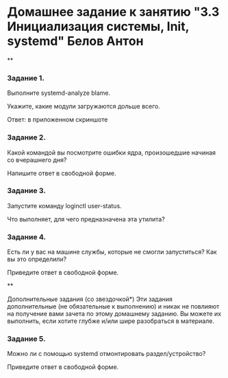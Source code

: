 # Домашнее задание к занятию "3.3 Инициализация системы, Init, systemd" Белов Антон
**

### Задание 1.
Выполните systemd-analyze blame.

Укажите, какие модули загружаются дольше всего.

Ответ: в приложенном скриншоте

### Задание 2.
Какой командой вы посмотрите ошибки ядра, произошедшие начиная со вчерашнего дня?

Напишите ответ в свободной форме.

### Задание 3.
Запустите команду loginctl user-status.

Что выполняет, для чего предназначена эта утилита?

### Задание 4.
Есть ли у вас на машине службы, которые не смогли запуститься? Как вы это определили?

Приведите ответ в свободной форме.

**

Дополнительные задания (со звездочкой*)
Эти задания дополнительные (не обязательные к выполнению) и никак не повлияют на получение вами зачета по этому домашнему заданию. Вы можете их выполнить, если хотите глубже и/или шире разобраться в материале.

### Задание 5.
Можно ли с помощью systemd отмонтировать раздел/устройство?

Приведите ответ в свободной форме.
